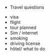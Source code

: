 * Travel questions

- visa
- flight
- tour planned
- Sim / internet
- smoking
- driving license
- hôtel/ what to do